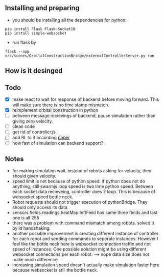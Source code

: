 ## Installing and preparing
- you should be installing all the dependencies for python:
```
pip install Flask Flask-SocketIO
pip install simple-websocket
```
- run flask by
```
flask --app src/scenes/OrbitalConstructionBridge/externalControllerServer.py run
```
<!-- alternatively you can create a virtual environment with name of ```.swarmjs``` and run script ```runBackend.sh``` -->

## How is it desinged


## Todo
- [x] make react to wait for response of backend before moving forward. This will make sure there is no time stamp mismatch.
- [x] reimplement orbital construction in python
- [ ] between message recievings of backend, pause simulation rather than giving zero velocity.
- [ ] clean code
- [ ] get rid of controller.js
- [ ] add RL to it according [paper](https://ieeexplore.ieee.org/document/8901087)
- [ ] how fast of simulation can backend support?

## Notes
- for making simulation wait, instead of robots asking for velocity, they should given velocity.
- speed limit is not because of python speed. if python does not do anything, still swarmjs loop speed is two time python speed.
 Between each socket data recieveing, controller does 2 loop. 
 This is because of websocket speed bottle neck.
- Robot requests should not trigger execution of pythonBridge.
 They should only access its data.
- sensors.fields.readings.heatMap.leftField has same three fields and last one is all 255
- there was a problem with command mismatch among robots. solved it by id handshaking.
- another possible improvement is creating different instance of controller for each robot and sending commands to seperate instances.
 However I feel like the bottle neck here is websocket connection traffin and not speed of instances. 
 One possible solution might be using different websocket connections per each robot. --> nope data size does not make much difference.
- increasing simulation speed doesn't actually make simulation faster here because websocket is still the bottle neck.


